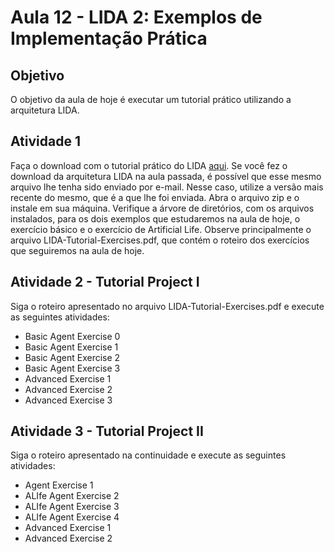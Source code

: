 # Aula 12 - LIDA 2: Exemplos de Implementação Prática

## Objetivo

O objetivo da aula de hoje é executar um tutorial prático utilizando a arquitetura LIDA.

## Atividade 1

Faça o download com o tutorial prático do LIDA [aqui](http://faculty.dca.fee.unicamp.br/gudwin/sites/faculty.dca.fee.unicamp.br.gudwin/files/ia006/exampleProjects.zip). Se você fez o download da arquitetura LIDA na aula passada, é possível que esse mesmo arquivo lhe tenha sido enviado por e-mail. Nesse caso, utilize a versão mais recente do mesmo, que é a que lhe foi enviada. Abra o arquivo zip e o instale em sua máquina. Verifique a árvore de diretórios, com os arquivos instalados, para os dois exemplos que estudaremos na aula de hoje, o exercício básico e o exercício de Artificial Life. Observe principalmente o arquivo LIDA-Tutorial-Exercises.pdf, que contém o roteiro dos exercícios que seguiremos na aula de hoje.

## Atividade 2 - Tutorial Project I

Siga o roteiro apresentado no arquivo LIDA-Tutorial-Exercises.pdf e execute as seguintes atividades:

* Basic Agent Exercise 0
* Basic Agent Exercise 1
* Basic Agent Exercise 2
* Basic Agent Exercise 3
* Advanced Exercise 1
* Advanced Exercise 2
* Advanced Exercise 3

## Atividade 3 - Tutorial Project II

Siga o roteiro apresentado na continuidade e execute as seguintes atividades:

* Agent Exercise 1
* ALIfe Agent Exercise 2
* ALIfe Agent Exercise 3
* ALIfe Agent Exercise 4
* Advanced Exercise 1
* Advanced Exercise 2
